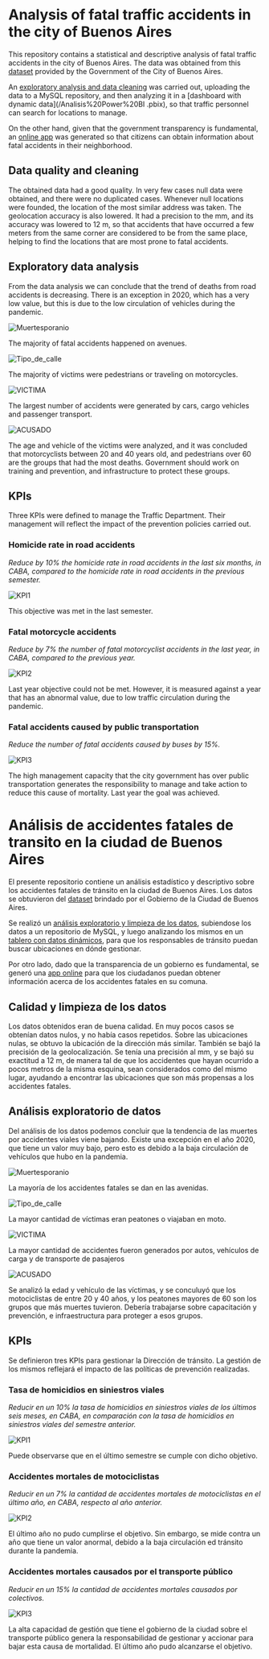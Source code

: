 # Analysis of fatal traffic accidents in the city of Buenos Aires

This repository contains a statistical and descriptive analysis of fatal traffic accidents in the city of Buenos Aires.
The data was obtained from this [dataset](https://docs.google.com/spreadsheets/d/1nq00jGIZHQ1RLSET43zKnUsMsoFb-pBg/edit#gid=1625530738) provided by the Government of the City of Buenos Aires.

An [exploratory analysis and data cleaning](/ETL-EDA.ipynb) was carried out, uploading the data to a MySQL repository, and then analyzing it in a [dashboard with dynamic data](/Analisis%20Power%20BI .pbix), so that traffic personnel can search for locations to manage.

On the other hand, given that the government transparency is fundamental, an [online app](https://transito-bsas.onrender.com) was generated so that citizens can obtain information about fatal accidents in their neighborhood.

## Data quality and cleaning

The obtained data had a good quality. In very few cases null data were obtained, and there were no duplicated cases.
Whenever null locations were founded, the location of the most similar address was taken.
The geolocation accuracy is also lowered. It had a precision to the mm, and its accuracy was lowered to 12 m, so that accidents that have occurred a few meters from the same corner are considered to be from the same place, helping to find the locations that are most prone to fatal accidents.

## Exploratory data analysis

From the data analysis we can conclude that the trend of deaths from road accidents is decreasing. There is an exception in 2020, which has a very low value, but this is due to the low circulation of vehicles during the pandemic.

![Muertesporanio](/Datos_procesados/Muertesxanio.png)

The majority of fatal accidents happened on avenues.

![Tipo_de_calle](/Datos_procesados/Tipo_de_calle.png)

The majority of victims were pedestrians or traveling on motorcycles.

![VICTIMA](/Datos_procesados/VICTIMA.png)

The largest number of accidents were generated by cars, cargo vehicles and passenger transport.

![ACUSADO](/Datos_procesados/ACUSADO.png)

The age and vehicle of the victims were analyzed, and it was concluded that motorcyclists between 20 and 40 years old, and pedestrians over 60 are the groups that had the most deaths. Government should work on training and prevention, and infrastructure to protect these groups.

## KPIs

Three KPIs were defined to manage the Traffic Department. Their management will reflect the impact of the prevention policies carried out.

### Homicide rate in road accidents

*Reduce by 10% the homicide rate in road accidents in the last six months, in CABA, compared to the homicide rate in road accidents in the previous semester.*

![KPI1](/Datos_procesados/KPI1.png)

This objective was met in the last semester.

### Fatal motorcycle accidents

*Reduce by 7% the number of fatal motorcyclist accidents in the last year, in CABA, compared to the previous year.*

![KPI2](/Datos_procesados/KPI2.png)

Last year objective could not be met. However, it is measured against a year that has an abnormal value, due to low traffic circulation during the pandemic.

### Fatal accidents caused by public transportation

*Reduce the number of fatal accidents caused by buses by 15%.*

![KPI3](/Datos_procesados/KPI3.png)

The high management capacity that the city government has over public transportation generates the responsibility to manage and take action to reduce this cause of mortality. Last year the goal was achieved.


# Análisis de accidentes fatales de transito en la ciudad de Buenos Aires

El presente repositorio contiene un análisis estadístico y descriptivo sobre los accidentes fatales de tránsito en la ciudad de Buenos Aires.
Los datos se obtuvieron del [dataset](https://docs.google.com/spreadsheets/d/1nq00jGIZHQ1RLSET43zKnUsMsoFb-pBg/edit#gid=1625530738) brindado por el Gobierno de la Ciudad de Buenos Aires.

Se realizó un [análisis exploratorio y limpieza de los datos](/ETL-EDA.ipynb), subiendose los datos a un repositorio de MySQL, y luego analizando los mismos en un [tablero con datos dinámicos](/Analisis%20Power%20BI.pbix), para que los responsables de tránsito puedan buscar ubicaciones en dónde gestionar.

Por otro lado, dado que la transparencia de un gobierno es fundamental, se generó una [app online](https://transito-bsas.onrender.com) para que los ciudadanos puedan obtener información acerca de los accidentes fatales en su comuna.

## Calidad y limpieza de los datos

Los datos obtenidos eran de buena calidad. En muy pocos casos se obtenían datos nulos, y no había casos repetidos.
Sobre las ubicaciones nulas, se obtuvo la ubicación de la dirección más similar.
También se bajó la precisión de la geolocalización. Se tenía una precisión al mm, y se bajó su exactitud a 12 m, de manera tal de que los accidentes que hayan ocurrido a pocos metros de la misma esquina, sean considerados como del mismo lugar, ayudando a encontrar las ubicaciones que son más propensas a los accidentes fatales.

## Análisis exploratorio de datos

Del análisis de los datos podemos concluir que la tendencia de las muertes por accidentes viales viene bajando. Existe una excepción en el año 2020, que tiene un valor muy bajo, pero esto es debido a la baja circulación de vehículos que hubo en la pandemia.

![Muertesporanio](/Datos_procesados/Muertesxanio.png)

La mayoría de los accidentes fatales se dan en las avenidas.

![Tipo_de_calle](/Datos_procesados/Tipo_de_calle.png)

La mayor cantidad de víctimas eran peatones o viajaban en moto.

![VICTIMA](/Datos_procesados/VICTIMA.png)

La mayor cantidad de accidentes fueron generados por autos, vehículos de carga y de transporte de pasajeros

![ACUSADO](/Datos_procesados/ACUSADO.png)

Se analizó la edad y vehículo de las víctimas, y se conculuyó que los motociclistas de entre 20 y 40 años, y los peatones mayores de 60 son los grupos que más muertes tuvieron. Debería trabajarse sobre capacitación y prevención, e infraestructura para proteger a esos grupos.

## KPIs

Se definieron tres KPIs para gestionar la Dirección de tránsito. La gestión de los mismos reflejará el impacto de las políticas de prevención realizadas.

### Tasa de homicidios en siniestros viales

*Reducir en un 10% la tasa de homicidios en siniestros viales de los últimos seis meses, en CABA, en comparación con la tasa de homicidios en siniestros viales del semestre anterior.*

![KPI1](/Datos_procesados/KPI1.png)

Puede observarse que en el último semestre se cumple con dicho objetivo.

### Accidentes mortales de motociclistas

*Reducir en un 7% la cantidad de accidentes mortales de motociclistas en el último año, en CABA, respecto al año anterior.*

![KPI2](/Datos_procesados/KPI2.png)

El último año no pudo cumplirse el objetivo. Sin embargo, se mide contra un año que tiene un valor anormal, debido a la baja circulación ed tránsito durante la pandemia.

### Accidentes mortales causados por el transporte público

*Reducir en un 15% la cantidad de accidentes mortales causados por colectivos.*

![KPI3](/Datos_procesados/KPI3.png)

La alta capacidad de gestión que tiene el gobierno de la ciudad sobre el transporte público genera la responsabilidad de gestionar y accionar para bajar esta causa de mortalidad. El último año pudo alcanzarse el objetivo.